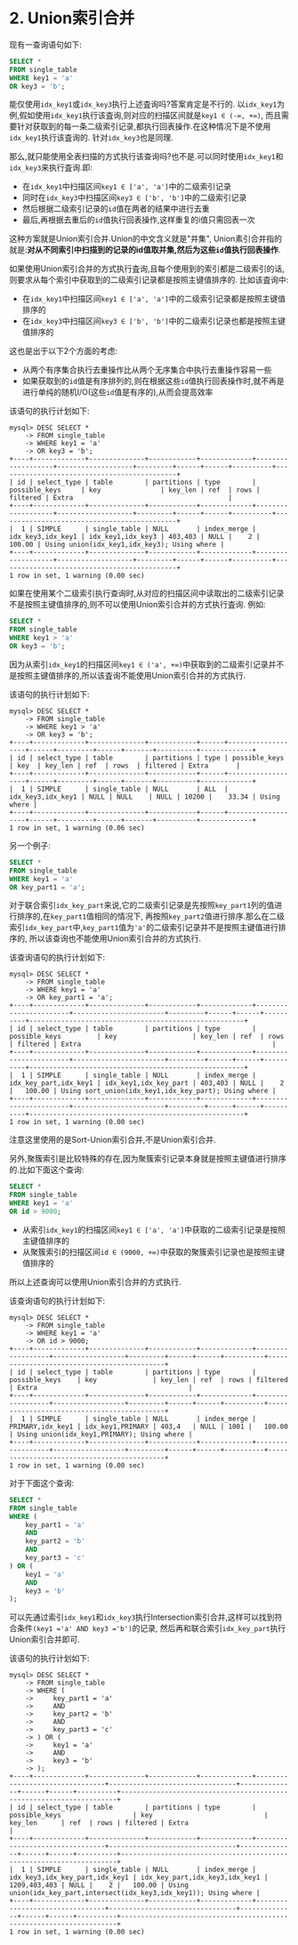 # 2. Union索引合并

现有一查询语句如下:

```sql
SELECT *
FROM single_table
WHERE key1 = 'a'
OR key3 = 'b';
```

能仅使用`idx_key1`或`idx_key3`执行上述査询吗?答案肯定是不行的.
以`idx_key1`为例,假如使用`idx_key1`执行该査询,则对应的扫描区间就是`key1 ∈ (-∞, +∞)`,
而且需要针对获取到的每一条二级索引记录,都执行回表操作.在这种情况下是不使用`idx_key1`执行该査询的.
针对`idx_key3`也是同理.

那么,就只能使用全表扫描的方式执行该查询吗?也不是.可以同时使用`idx_key1`和`idx_key3`来执行査询.即:

- 在`idx_key1`中扫描区间`key1 ∈ ['a', 'a']`中的二级索引记录
- 同时在`idx_key3`中扫描区间`key3 ∈ ['b', 'b']`中的二级索引记录
- 然后根据二级索引记录的`id`值在两者的结果中进行去重
- 最后,再根据去重后的`id`值执行回表操作,这样重复的i值只需回表一次

这种方案就是Union索引合并.Union的中文含义就是"并集",
Union素引合并指的就是:**对从不同索引中扫描到的记录的id值取并集,然后为这些`id`值执行回表操作**.

如果使用Union索引合并的方式执行査询,且每个使用到的索引都是二级索引的话,则要求从每个索引中获取到的二级索引记录都是按照主键值排序的.
比如该査询中:

- 在`idx_key1`中扫描区间`key1 ∈ ['a', 'a']`中的二级索引记录都是按照主键值排序的
- 在`idx_key3`中扫描区间`key3 ∈ ['b', 'b']`中的二级索引记录也都是按照主键值排序的

这也是出于以下2个方面的考虑:

- 从两个有序集合执行去重操作比从两个无序集合中执行去重操作容易一些
- 如果获取到的`id`值是有序排列的,则在根据这些`id`值执行回表操作时,就不再是进行单纯的随机I/O(这些`id`值是有序的),从而会提高效率

该语句的执行计划如下:

```
mysql> DESC SELECT *
    -> FROM single_table
    -> WHERE key1 = 'a'
    -> OR key3 = 'b';
+----+-------------+--------------+------------+-------------+-------------------+-------------------+---------+------+------+----------+---------------------------------------------+
| id | select_type | table        | partitions | type        | possible_keys     | key               | key_len | ref  | rows | filtered | Extra                                       |
+----+-------------+--------------+------------+-------------+-------------------+-------------------+---------+------+------+----------+---------------------------------------------+
|  1 | SIMPLE      | single_table | NULL       | index_merge | idx_key3,idx_key1 | idx_key1,idx_key3 | 403,403 | NULL |    2 |   100.00 | Using union(idx_key1,idx_key3); Using where |
+----+-------------+--------------+------------+-------------+-------------------+-------------------+---------+------+------+----------+---------------------------------------------+
1 row in set, 1 warning (0.00 sec)
```

如果在使用某个二级索引执行查询时,从对应的扫描区间中读取出的二级索引记录不是按照主键值排序的,则不可以使用Union索引合并的方式执行査询.
例如:

```sql
SELECT *
FROM single_table
WHERE key1 > 'a'
OR key3 = 'b';
```

因为从索引`idx_key1`的扫描区间`key1 ∈ ('a', +∞)`中获取到的二级索引记录并不是按照主键值排序的,所以该査询不能使用Union索引合并的方式执行.

该语句的执行计划如下:

```
mysql> DESC SELECT *
    -> FROM single_table
    -> WHERE key1 > 'a'
    -> OR key3 = 'b';
+----+-------------+--------------+------------+------+-------------------+------+---------+------+-------+----------+-------------+
| id | select_type | table        | partitions | type | possible_keys     | key  | key_len | ref  | rows  | filtered | Extra       |
+----+-------------+--------------+------------+------+-------------------+------+---------+------+-------+----------+-------------+
|  1 | SIMPLE      | single_table | NULL       | ALL  | idx_key3,idx_key1 | NULL | NULL    | NULL | 10200 |    33.34 | Using where |
+----+-------------+--------------+------------+------+-------------------+------+---------+------+-------+----------+-------------+
1 row in set, 1 warning (0.06 sec)
```

另一个例子:

```sql
SELECT *
FROM single_table
WHERE key1 = 'a'
OR key_part1 = 'a';
```

对于联合索引`idx_key_part`来说,它的二级索引记录是先按照`key_part1`列的值进行排序的,在`key_part1`值相同的情况下,
再按照`key_part2`值进行排序.那么在二级索引`idx_key_part`中,`key_part1`值为`'a'`的二级索引记录并不是按照主键值进行排序的,
所以该查询也不能使用Union索引合并的方式执行.

该查询语句的执行计划如下:

```
mysql> DESC SELECT *
    -> FROM single_table
    -> WHERE key1 = 'a'
    -> OR key_part1 = 'a';
+----+-------------+--------------+------------+-------------+-----------------------+-----------------------+---------+------+------+----------+------------------------------------------------------+
| id | select_type | table        | partitions | type        | possible_keys         | key                   | key_len | ref  | rows | filtered | Extra                                                |
+----+-------------+--------------+------------+-------------+-----------------------+-----------------------+---------+------+------+----------+------------------------------------------------------+
|  1 | SIMPLE      | single_table | NULL       | index_merge | idx_key_part,idx_key1 | idx_key1,idx_key_part | 403,403 | NULL |    2 |   100.00 | Using sort_union(idx_key1,idx_key_part); Using where |
+----+-------------+--------------+------------+-------------+-----------------------+-----------------------+---------+------+------+----------+------------------------------------------------------+
1 row in set, 1 warning (0.00 sec)
```

注意这里使用的是Sort-Union索引合并,不是Union索引合并.

另外,聚簇索引是比较特殊的存在,因为聚簇索引记录本身就是按照主键值进行排序的.比如下面这个查询:

```sql
SELECT *
FROM single_table
WHERE key1 = 'a'
OR id > 9000;
```

- 从索引`idx_key1`的扫描区间`key1 ∈ ['a', 'a']`中获取的二级索引记录是按照主键值排序的
- 从聚簇索引的扫描区间`id ∈ (9000, +∞)`中获取的聚簇索引记录也是按照主键值排序的

所以上述查询可以使用Union索引合并的方式执行.

该查询语句的执行计划如下:

```
mysql> DESC SELECT *
    -> FROM single_table
    -> WHERE key1 = 'a'
    -> OR id > 9000;
+----+-------------+--------------+------------+-------------+------------------+------------------+---------+------+------+----------+--------------------------------------------+
| id | select_type | table        | partitions | type        | possible_keys    | key              | key_len | ref  | rows | filtered | Extra                                      |
+----+-------------+--------------+------------+-------------+------------------+------------------+---------+------+------+----------+--------------------------------------------+
|  1 | SIMPLE      | single_table | NULL       | index_merge | PRIMARY,idx_key1 | idx_key1,PRIMARY | 403,4   | NULL | 1001 |   100.00 | Using union(idx_key1,PRIMARY); Using where |
+----+-------------+--------------+------------+-------------+------------------+------------------+---------+------+------+----------+--------------------------------------------+
1 row in set, 1 warning (0.00 sec)
```

对于下面这个查询:

```sql
SELECT *
FROM single_table
WHERE ( 
    key_part1 = 'a'
    AND
    key_part2 = 'b'
    AND
    key_part3 = 'c'
) OR (
    key1 = 'a'
    AND
    key3 = 'b'
);
```

可以先通过索引`idx_key1`和`idx_key3`执行Intersection索引合并,这样可以找到符合条件`(key1 ='a' AND key3 ='b')`的记录,
然后再和联合索引`idx_key_part`执行Union索引合并即可.

该语句的执行计划如下:

```
mysql> DESC SELECT *
    -> FROM single_table
    -> WHERE ( 
    ->     key_part1 = 'a'
    ->     AND
    ->     key_part2 = 'b'
    ->     AND
    ->     key_part3 = 'c'
    -> ) OR (
    ->     key1 = 'a'
    ->     AND
    ->     key3 = 'b'
    -> );
+----+-------------+--------------+------------+-------------+--------------------------------+--------------------------------+--------------+------+------+----------+---------------------------------------------------------------------+
| id | select_type | table        | partitions | type        | possible_keys                  | key                            | key_len      | ref  | rows | filtered | Extra                                                               |
+----+-------------+--------------+------------+-------------+--------------------------------+--------------------------------+--------------+------+------+----------+---------------------------------------------------------------------+
|  1 | SIMPLE      | single_table | NULL       | index_merge | idx_key3,idx_key_part,idx_key1 | idx_key_part,idx_key3,idx_key1 | 1209,403,403 | NULL |    2 |   100.00 | Using union(idx_key_part,intersect(idx_key3,idx_key1)); Using where |
+----+-------------+--------------+------------+-------------+--------------------------------+--------------------------------+--------------+------+------+----------+---------------------------------------------------------------------+
1 row in set, 1 warning (0.00 sec)
```
